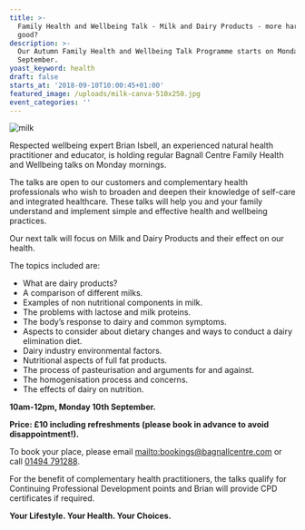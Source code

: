 ```yaml
---
title: >-
  Family Health and Wellbeing Talk - Milk and Dairy Products - more harm than
  good? 
description: >-
  Our Autumn Family Health and Wellbeing Talk Programme starts on Monday 10th
  September. 
yoast_keyword: health
draft: false
starts_at: '2018-09-10T10:00:45+01:00'
featured_image: /uploads/milk-canva-510x250.jpg
event_categories: ''
---
```

![milk](/uploads/milk-canva-510x250.jpg)

Respected wellbeing expert Brian Isbell, an experienced natural health practitioner and educator, is holding regular Bagnall Centre Family Health and Wellbeing talks on Monday mornings. 

The talks are open to our customers and complementary health professionals who wish to broaden and deepen their knowledge of self-care and integrated healthcare. These talks will help you and your family understand and implement simple and effective health and wellbeing practices.

Our next talk will focus on Milk and Dairy Products and their effect on our health. 

The topics included are: 

* What are dairy products?
* A comparison of different milks.
* Examples of non nutritional components in milk.
* The problems with lactose and milk proteins.
* The body’s response to dairy and common symptoms.
* Aspects to consider about dietary changes and ways to conduct a dairy elimination diet.
* Dairy industry environmental factors.
* Nutritional aspects of full fat products.
* The process of pasteurisation and arguments for and against.
* The homogenisation process and concerns.
* The effects of dairy on nutrition.

**10am-12pm, Monday 10th September.**

**Price: £10 including refreshments (please book in advance to avoid disappointment!).** 

To book your place, please email <mailto:bookings@bagnallcentre.com> or call [01494 791288](tel:01494791288). 

For the benefit of complementary health practitioners, the talks qualify for Continuing Professional Development points and Brian will provide CPD certificates if required.

**Your Lifestyle. Your Health. Your Choices.**
